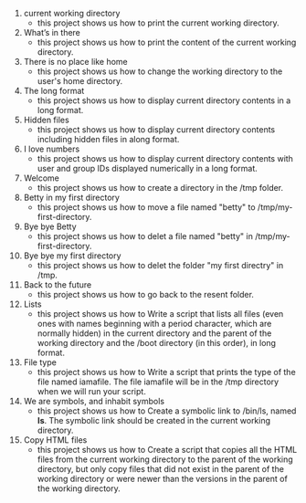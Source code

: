 1. current working directory
    * this project shows us how to print the current working directory.
2. What’s in there
    * this project shows us how to print the content of the current working directory.
3. There is no place like home
    * this project shows us how to change the working directory to the user's home directory.
4. The long format
    * this project shows us how to display current directory contents in a long format.
5. Hidden files
    * this project shows us how to display current directory contents including hidden files in along format.
6. I love numbers
    * this project shows us how to display current directory contents with user and group IDs displayed numerically in a long format.
7. Welcome
    * this project shows us how to create a directory in the /tmp folder.
8. Betty in my first directory
    * this project shows us how to move a file named "betty" to /tmp/my-first-directory.
9. Bye bye Betty
    * this project shows us how to delet a file named "betty" in /tmp/my-first-directory.
10. Bye bye my first directory
    * this project shows us how to delet the folder "my first directry" in /tmp.
11. Back to the future
    * this project shows us how to go back to the resent folder.
12. Lists
    * this project shows us how to Write a script that lists all files (even ones with names beginning with a period character, which are normally hidden) in the current directory and the parent of the working directory and the /boot directory (in this order), in long format.
13. File type
    * this project shows us how to Write a script that prints the type of the file named iamafile. The file iamafile will be in the /tmp directory when we will run your script.
14. We are symbols, and inhabit symbols
    * this project shows us how to Create a symbolic link to /bin/ls, named __ls__. The symbolic link should be created in the current working directory.
15. Copy HTML files
    * this project shows us how to Create a script that copies all the HTML files from the current working directory to the parent of the working directory, but only copy files that did not exist in the parent of the working directory or were newer than the versions in the parent of the working directory.
